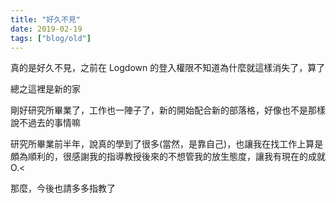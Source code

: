 ```yaml
---
title: "好久不見"
date: 2019-02-19
tags: ["blog/old"]
---
```


真的是好久不見，之前在 Logdown 的登入權限不知道為什麼就這樣消失了，算了

總之這裡是新的家

剛好研究所畢業了，工作也一陣子了，新的開始配合新的部落格，好像也不是那樣說不過去的事情嘛

研究所畢業前半年，說真的學到了很多(當然，是靠自己)，也讓我在找工作上算是頗為順利的，很感謝我的指導教授後來的不想管我的放生態度，讓我有現在的成就 O.<

那麼，今後也請多多指教了
